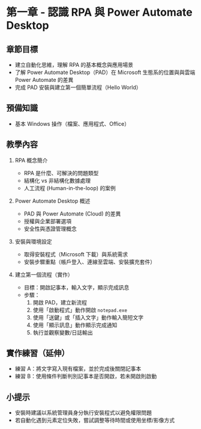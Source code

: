 # 第一章 - 認識 RPA 與 Power Automate Desktop

## 章節目標
- 建立自動化思維，理解 RPA 的基本概念與應用場景
- 了解 Power Automate Desktop（PAD）在 Microsoft 生態系的位置與與雲端 Power Automate 的差異
- 完成 PAD 安裝與建立第一個簡單流程（Hello World）

## 預備知識
- 基本 Windows 操作（檔案、應用程式、Office）

## 教學內容
1. RPA 概念簡介
   - RPA 是什麼、可解決的問題類型
   - 結構化 vs 非結構化數據處理
   - 人工流程 (Human-in-the-loop) 的案例

2. Power Automate Desktop 概述
   - PAD 與 Power Automate (Cloud) 的差異
   - 授權與企業部署選項
   - 安全性與憑證管理概念

3. 安裝與環境設定
   - 取得安裝程式（Microsoft 下載）與系統需求
   - 安裝步驟重點（帳戶登入、連線至雲端、安裝擴充套件）

4. 建立第一個流程（實作）
   - 目標：開啟記事本，輸入文字，顯示完成訊息
   - 步驟：
     1. 開啟 PAD，建立新流程
     2. 使用「啟動程式」動作開啟 `notepad.exe`
     3. 使用「送鍵」或「插入文字」動作輸入簡短文字
     4. 使用「顯示訊息」動作顯示完成通知
     5. 執行並觀察變數/日誌輸出

## 實作練習（延伸）
- 練習 A：將文字寫入現有檔案，並於完成後關閉記事本
- 練習 B：使用條件判斷判別記事本是否開啟，若未開啟則啟動

## 小提示
- 安裝時建議以系統管理員身分執行安裝程式以避免權限問題
- 若自動化遇到元素定位失敗，嘗試調整等待時間或使用坐標/影像方式
